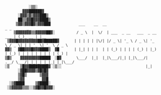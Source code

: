 
               ░▒▒░             
            ▓▓▓██████▓        
          ░▓▓▓▒▓▒▓▓▓███▒      
          ██▒▒▓▓█▓▓▓████▒     
         ▒▓▓▒▓▓▓█▓▒▓▓▓███     		  ___    __  __                               _ _       _           
        ▒▓▓▓▓▓▓▓▒▒▓▓▓▓▓██▓░   		 / _ \  |  \/  | ___  _ __   ___  _ __   ___ | (_)_ __ | |__   ___  
     ▒▓▓▓█▓▓▓▓▓▓▓▓▓██▓██████▓ 		| | | | | |\/| |/ _ \| '_ \ / _ \| '_ \ / _ \| | | '_ \| '_ \ / _ \ 
    ▓▓▒   ▓██▓▓▓█▓▓▓████▒  ▓█ 		| |_| | | |  | | (_) | | | | (_) | |_) | (_) | | | | | | | | | (_) |
    ▒▓▒    ▓▓▓▓▓▓▓▓▓█████  ░█▓ 		 \___/  |_|  |_|\___/|_| |_|\___/| .__/ \___/|_|_|_| |_|_| |_|\___/ 
	░▒     ▒█▓▓█████████▓ ░▒░░     		                        	 |_|                        
          ░▓██▓▓▓▓▒▓█▓█▓      
          ▒▓█▒      ▒▓▓▓      
          ▒▓▓        ▓▓█      
      ░▒▓████     ▒▓████░
     ░▒▓▓▓▓▓▒▒▒░░▒▓█▓▓█▓▓▓░     

